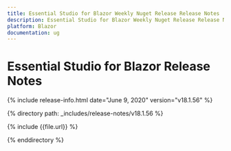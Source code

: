 ```yaml
---
title: Essential Studio for Blazor Weekly Nuget Release Release Notes  
description: Essential Studio for Blazor Weekly Nuget Release Release Notes  
platform: Blazor
documentation: ug
---
```


# Essential Studio for Blazor  Release Notes  

{% include release-info.html date="June 9, 2020"  version="v18.1.56" %} 

{% directory path: _includes/release-notes/v18.1.56 %}

{% include {{file.url}} %}

{% enddirectory %}

